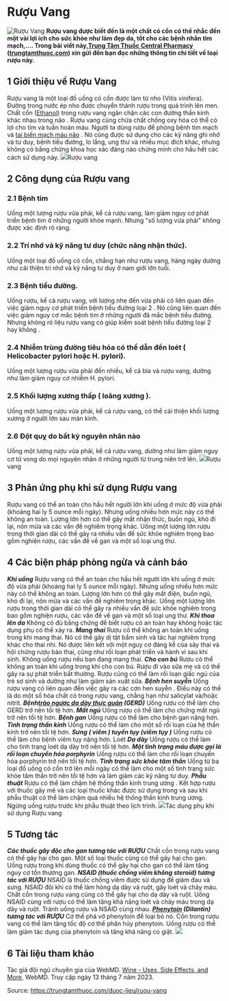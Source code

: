 # Rượu Vang

![Rượu Vang](https://trungtamthuoc.com/images/others/ruou-vang-1-7075.jpg)
**Rượu vang được biết đến là một chất có cồn có thể nhắc đến một vài lợi ích cho sức khỏe như làm đẹp da, tốt cho các bệnh nhân tim mạch,.... Trong bài viết này,[Trung Tâm Thuốc Central Pharmacy](https://trungtamthuoc.com/ "Trung Tâm Thuốc Central Pharmacy") ([trungtamthuoc.com](https://trungtamthuoc.com/ "trungtamthuoc.com")) xin gửi đến bạn đọc những thông tin chi tiết về loại rượu này.**
##  1 Giới thiệu về Rượu Vang
Rượu vang là một loại đồ uống có cồn được làm từ nho (Vitis vinifera). Đường trong nước ép nho được chuyển thành rượu trong quá trình lên men.
Chất cồn ([Ethanol](https://trungtamthuoc.com/hoat-chat/ethanol "Ethanol")) trong rượu vang ngăn chặn các con đường thần kinh khác nhau trong não . Rượu vang cũng chứa chất chống oxy hóa có thể có lợi cho tim và tuần hoàn máu.
Người ta dùng rượu để phòng bệnh tim mạch và [tai biến mạch máu não](https://trungtamthuoc.com/bai-viet/tai-bien-mach-mau-nao "tai biến mạch máu não") . Nó cũng được sử dụng cho các kỹ năng ghi nhớ và tư duy, bệnh tiểu đường, lo lắng, ung thư và nhiều mục đích khác, nhưng không có bằng chứng khoa học xác đáng nào chứng minh cho hầu hết các cách sử dụng này.
![](https://trungtamthuoc.com/images/item/ruou-vang-2.jpg)Rượu vang
##  2 Công dụng của Rượu vang 
### 2.1 Bệnh tim
Uống một lượng rượu vừa phải, kể cả rượu vang, làm giảm nguy cơ phát triển bệnh tim ở những người khỏe mạnh. Nhưng "số lượng vừa phải" không được xác định rõ ràng.
### 2.2 Trí nhớ và kỹ năng tư duy (chức năng nhận thức). 
Uống một loại đồ uống có cồn, chẳng hạn như rượu vang, hàng ngày dường như cải thiện trí nhớ và kỹ năng tư duy ở nam giới lớn tuổi.
### 2.3 Bệnh tiểu đường. 
Uống rượu, kể cả rượu vang, với lượng nhẹ đến vừa phải có liên quan đến việc giảm nguy cơ phát triển bệnh tiểu đường loại 2 . Nó cũng liên quan đến việc giảm nguy cơ mắc bệnh tim ở những người đã mắc bệnh tiểu đường. Nhưng không rõ liệu rượu vang có giúp kiểm soát bệnh tiểu đường loại 2 hay không .
### 2.4 Nhiễm trùng đường tiêu hóa có thể dẫn đến loét ( Helicobacter pylori hoặc H. pylori). 
Uống một lượng rượu vừa phải đến nhiều, kể cả bia và rượu vang, dường như làm giảm nguy cơ nhiễm H. pylori.
### 2.5 Khối lượng xương thấp ( loãng xương ). 
Uống một lượng rượu vừa phải, kể cả rượu vang, có thể cải thiện khối lượng xương ở người lớn sau mãn kinh.
### 2.6 Đột quỵ do bất kỳ nguyên nhân nào
Uống một lượng rượu vừa phải, kể cả rượu vang, dường như làm giảm nguy cơ tử vong do mọi nguyên nhân ở những người từ trung niên trở lên.
![](https://trungtamthuoc.com/images/item/ruou-vang-4.jpg)Rượu vang
##  3 Phản ứng phụ khi sử dụng Rượu vang
Rượu vang có thể an toàn cho hầu hết người lớn khi uống ở mức độ vừa phải (khoảng hai ly 5 ounce mỗi ngày). Nhưng uống nhiều hơn mức này có thể không an toàn. Lượng lớn hơn có thể gây mất nhận thức, buồn ngủ, khó đi lại, nôn mửa và các vấn đề nghiêm trọng khác.
Uống một lượng lớn rượu trong thời gian dài có thể gây ra nhiều vấn đề sức khỏe nghiêm trọng bao gồm nghiện rượu, các vấn đề về gan và một số loại ung thư.
##  4 Các biện pháp phòng ngừa và cảnh báo
_**Khi uống**_
Rượu vang có thể an toàn cho hầu hết người lớn khi uống ở mức độ vừa phải (khoảng hai ly 5 ounce mỗi ngày). Nhưng uống nhiều hơn mức này có thể không an toàn. Lượng lớn hơn có thể gây mất điện, buồn ngủ, khó đi lại, nôn mửa và các vấn đề nghiêm trọng khác.
Uống một lượng lớn rượu trong thời gian dài có thể gây ra nhiều vấn đề sức khỏe nghiêm trọng bao gồm nghiện rượu, các vấn đề về gan và một số loại ung thư.
_**Khi thoa lên da**_
Không có đủ bằng chứng để biết rượu có an toàn hay không hoặc tác dụng phụ có thể xảy ra.
_**Mang thai**_
Rượu có thể không an toàn khi uống trong khi mang thai. Nó có thể gây dị tật bẩm sinh và tác hại nghiêm trọng khác cho thai nhi. Nó được liên kết với một nguy cơ đáng kể của sảy thai và hội chứng rượu bào thai, cũng như rối loạn phát triển và hành vi sau khi sinh. Không uống rượu nếu bạn đang mang thai.
**_Cho con bú_**
Rượu có thể không an toàn khi uống trong khi cho con bú. Rượu đi vào sữa mẹ và có thể gây ra sự phát triển bất thường. Rượu cũng có thể làm rối loạn giấc ngủ của trẻ sơ sinh và dường như làm giảm sản xuất sữa.
_**Bệnh hen suyễn**_
Uống rượu vang có liên quan đến việc gây ra các cơn hen suyễn . Điều này có thể là do một số hóa chất có trong rượu vang, chẳng hạn như salicylat và/hoặc nitrit.
_**Bệnh[trào ngược dạ dày thực quản](https://trungtamthuoc.com/bai-viet/benh-trao-nguoc-da-day-thuc-quan "trào ngược dạ dày thực quản") (GERD)**_
Uống rượu có thể làm cho GERD trở nên tồi tệ hơn.
_**Mất ngủ**_
Uống rượu có thể làm cho chứng mất ngủ trở nên tồi tệ hơn.
_**Bệnh gan**_
Uống rượu có thể làm cho bệnh gan nặng hơn.
**_Tình trạng thần kinh_**
Uống rượu có thể làm cho một số rối loạn của hệ thần kinh trở nên tồi tệ hơn.
_**Sưng ( viêm ) tuyến tụy (viêm tụy )**_
Uống rượu có thể làm cho bệnh viêm tụy nặng hơn. Loét
_**Dạ dày**_
Uống rượu có thể làm cho tình trạng loét dạ dày trở nên tồi tệ hơn.
_**Một tình trạng máu được gọi là rối loạn chuyển hóa porphyrin**_
Uống rượu có thể làm cho rối loạn chuyển hóa porphyrin trở nên tồi tệ hơn.
_**Tình trạng sức khỏe tâm thần**_
Uống từ ba loại đồ uống có cồn trở lên mỗi ngày có thể làm cho một số tình trạng sức khỏe tâm thần trở nên tồi tệ hơn và làm giảm các kỹ năng tư duy.
_**Phẫu thuật**_
Rượu có thể làm chậm hệ thống thần kinh trung ương . Kết hợp rượu với thuốc gây mê và các loại thuốc khác được sử dụng trong và sau khi phẫu thuật có thể làm chậm quá nhiều hệ thống thần kinh trung ương. Ngừng uống rượu trước khi phẫu thuật theo lịch trình.
![](https://trungtamthuoc.com/images/item/ruou-vang-3.jpg)Tác dụng phụ khi sử dụng Rượu vang
##  5 Tương tác
**_Các thuốc gây độc cho gan tương tác với RƯỢU_**
Chất cồn trong rượu vang có thể gây hại cho gan. Một số loại thuốc cũng có thể gây hại cho gan. Uống rượu trong khi dùng thuốc có thể gây hại cho gan có thể làm tăng nguy cơ tổn thương gan.
**_NSAID (thuốc chống viêm không steroid) tương tác với RƯỢU_**
NSAID là thuốc chống viêm được sử dụng để giảm đau và sưng. NSAID đôi khi có thể làm hỏng dạ dày và ruột, gây loét và chảy máu. Chất cồn trong rượu vang cũng có thể gây hại cho dạ dày và ruột. Uống NSAID cùng với rượu có thể làm tăng khả năng loét và chảy máu trong dạ dày và ruột. Tránh uống rượu và NSAID cùng nhau.
_**[Phenytoin](https://trungtamthuoc.com/hoat-chat/phenytoin "Phenytoin") (Dilantin) tương tác với RƯỢU**_
Cơ thể phá vỡ phenytoin để loại bỏ nó. Cồn trong rượu vang có thể làm tăng tốc độ cơ thể phân hủy phenytoin. Uống rượu có thể làm giảm tác dụng của phenytoin và tăng khả năng co giật.
![](https://trungtamthuoc.com/images/item/ruou-vang-5.jpg)
##  6 Tài liệu tham khảo
Tác giả đội ngũ chuyên gia của WebMD. [Wine - Uses, Side Effects, and More](https://www.webmd.com/vitamins/ai/ingredientmono-989/wine#:~:text=Wine%20also%20contains%20antioxidants%20that,support%20most%20of%20these%20uses.), WebMD. Truy cập ngày 13 tháng 7 năm 2023.


Source: https://trungtamthuoc.com/duoc-lieu/ruou-vang